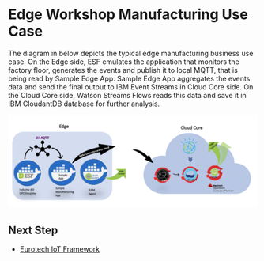 # Edge Workshop Manufacturing Use Case

The diagram in below depicts the typical edge manufacturing business use case. On the Edge side, ESF emulates the application that monitors the
factory floor, generates the events and publish it to local MQTT, that is being read by Sample Edge App. Sample Edge App aggregates the events
data and send the final output to IBM Event Streams in Cloud Core side. On the Cloud Core side, Watson Streams Flows reads this data and save it in
IBM CloudantDB database for further analysis.

<img src="images/edge-manufacturing-usecase.png" />

## Next Step

- [Eurotech IoT Framework](eurotech-iot-framework.md)